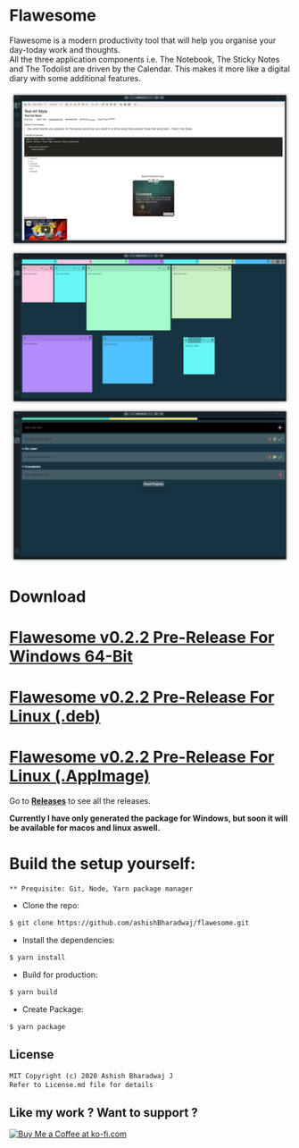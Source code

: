 # Flawesome
Flawesome is a modern productivity tool that will help you organise your day-today work and thoughts.
<br>
All the three application components i.e. The Notebook, The Sticky Notes and The Todolist are driven by the Calendar. This makes it more like a digital diary with some additional features.

<img src="assets/ScreenShotsTab1.png" alt="Application Tab 1 Screenshot"/>

<img src="assets/ScreenShotTab2.png" alt="Application Tab 2 Screenshot"/>

<img src="assets/ScreenShotTab3.png" alt="Application Tab 3 Screenshot"/>

# Download

# [Flawesome v0.2.2 Pre-Release For Windows 64-Bit](https://github.com/ashishBharadwaj/flawesome/releases/download/0.2.2/Flawesome.Setup.0.2.2.exe)

# [Flawesome v0.2.2 Pre-Release For Linux (.deb)](https://github.com/ashishBharadwaj/flawesome/releases/download/0.2.2/flawesome_amd64_0.2.2.deb)

# [Flawesome v0.2.2 Pre-Release For Linux (.AppImage)](https://github.com/ashishBharadwaj/flawesome/releases/download/0.2.2/Flawesome-0.2.2.AppImage)

Go to [**Releases**](https://github.com/ashishBharadwaj/flawesome/releases) to see all the releases.

**Currently I have only generated the package for Windows, but soon it will be available for macos and linux aswell.**

# Build the setup yourself:

    ** Prequisite: Git, Node, Yarn package manager

- Clone the repo:

```bash
$ git clone https://github.com/ashishBharadwaj/flawesome.git
```

- Install the dependencies:

```bash
$ yarn install
```

- Build for production:

```bash
$ yarn build
```

- Create Package:

```bash
$ yarn package
```

## License
    MIT Copyright (c) 2020 Ashish Bharadwaj J
    Refer to License.md file for details

## Like my work ? Want to support ?
<a href='https://ko-fi.com/Y8Y01N1WE' target='_blank'><img height='36' style='border:0px;height:36px;' src='https://cdn.ko-fi.com/cdn/kofi2.png?v=2' border='0' alt='Buy Me a Coffee at ko-fi.com' /></a>
